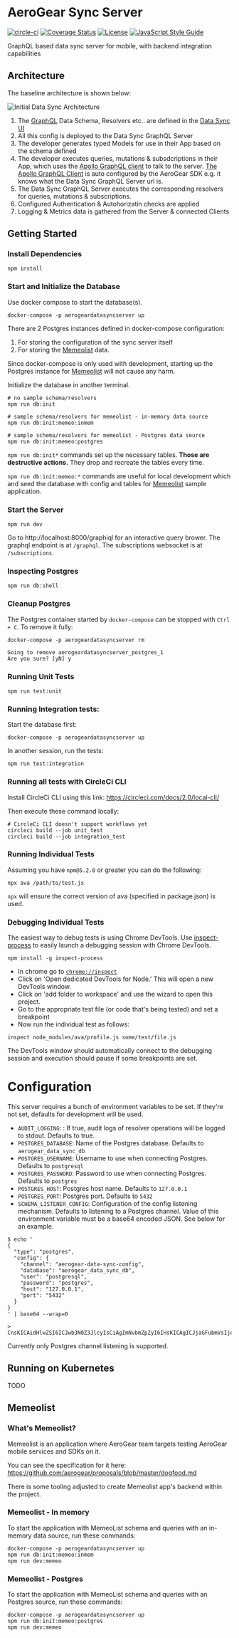 # AeroGear Sync Server

[![circle-ci](https://img.shields.io/circleci/project/github/aerogear/data-sync-server/master.svg)](https://circleci.com/gh/aerogear/data-sync-server)
[![Coverage Status](https://coveralls.io/repos/github/aerogear/data-sync-server/badge.svg)](https://coveralls.io/github/aerogear/data-sync-server)
[![License](https://img.shields.io/:license-Apache2-blue.svg)](http://www.apache.org/licenses/LICENSE-2.0)
[![JavaScript Style Guide](https://img.shields.io/badge/code_style-standard-brightgreen.svg)](https://standardjs.com)

GraphQL based data sync server for mobile, with backend integration capabilities

## Architecture

The baseline architecture is shown below:

![Initial Data Sync Architecture](./initial_architecture_flow.png)

1. The [GraphQL](http://graphql.github.io/) Data Schema, Resolvers etc.. are defined in the [Data Sync UI](https://github.com/aerogear/data-sync-ui)
1. All this config is deployed to the Data Sync GraphQL Server
1. The developer generates typed Models for use in their App based on the schema defined
1. The developer executes queries, mutations & subsdcriptions in their App, which uses the [Apollo GraphQL client](https://www.apollographql.com/client/) to talk to the server. [The Apollo GraphQL Client](https://www.apollographql.com/client/) is auto configured by the AeroGear SDK e.g. it knows what the Data Sync GraphQL Server url is.
1. The Data Sync GraphQL Server executes the corresponding resolvers for queries, mutations & subscriptions.
1. Configured Authentication & Autohorizatin checks are applied
1. Logging & Metrics data is gathered from the Server & connected Clients

## Getting Started

### Install Dependencies

```
npm install
```

### Start and Initialize the Database

Use docker compose to start the database(s).

```
docker-compose -p aerogeardatasyncserver up
```

There are 2 Postgres instances defined in docker-compose configuration:
1. For storing the configuration of the sync server itself
2. For storing the [Memeolist](#whats-memeolist) data.

Since docker-compose is only used with development, starting up the Postgres instance for [Memeolist](#whats-memeolist)
will not cause any harm. 

Initialize the database in another terminal.

```
# no sample schema/resolvers
npm run db:init

# sample schema/resolvers for memeolist - in-memory data source
npm run db:init:memeo:inmem

# sample schema/resolvers for memeolist - Postgres data source
npm run db:init:memeo:postgres
```

`npm run db:init*` commands set up the necessary tables.  **Those are destructive actions.** 
They drop and recreate the tables every time.

`npm run db:init:memeo:*` commands are useful for local development which and seed the database with config and tables
for [Memeolist](#whats-memeolist) sample application. 

### Start the Server

```
npm run dev
```

Go to http://localhost:8000/graphiql for an interactive query brower.
The graphql endpoint is at `/graphql`.
The subscriptions websocket is at `/subscriptions`.

### Inspecting Postgres

```
npm run db:shell
```

### Cleanup Postgres

The Postgres container started by `docker-compose` can be stopped with `Ctrl + C`. To remove it fully:

```
docker-compose -p aerogeardatasyncserver rm

Going to remove aerogeardatasyncserver_postgres_1
Are you sure? [yN] y
```

### Running Unit Tests

```
npm run test:unit
```

### Running Integration tests:

Start the database first:
```
docker-compose -p aerogeardatasyncserver up
```

In another session, run the tests:
```
npm run test:integration
```

### Running all tests with CircleCi CLI

Install CircleCi CLI using this link: https://circleci.com/docs/2.0/local-cli/

Then execute these command locally:

```
# CircleCi CLI doesn't support workflows yet
circleci build --job unit_test
circleci build --job integration_test
```

### Running Individual Tests

Assuming you have `npm@5.2.0` or greater you can do the following:

```
npx ava /path/to/test.js
```

`npx` will ensure the correct version of ava (specified in package.json) is used.

### Debugging Individual Tests

The easiest way to debug tests is using Chrome DevTools. Use [inspect-process](https://npm.im/inspect-process) to easily launch a debugging session with Chrome DevTools.

```
npm install -g inspect-process
```

* In chrome go to [`chrome://inspect`](chrome://inspect/)
* Click on 'Open dedicated DevTools for Node.' This will open a new DevTools window.
* Click on 'add folder to workspace' and use the wizard to open this project.
* Go to the appropriate test file (or code that's being tested) and set a breakpoint
* Now run the individual test as follows:

```
inspect node_modules/ava/profile.js some/test/file.js
```

The DevTools window should automatically connect to the debugging session and execution should pause if some breakpoints are set.

# Configuration

This server requires a bunch of environment variables to be set. If they're not set, defaults for development will be used.

* `AUDIT_LOGGING`:   : If true, audit logs of resolver operations will be logged to stdout. Defaults to true.
* `POSTGRES_DATABASE`: Name of the Postgres database. Defaults to `aerogear_data_sync_db`
* `POSTGRES_USERNAME`: Username to use when connecting Postgres. Defaults to `postgresql`
* `POSTGRES_PASSWORD`: Password to use when connecting Postgres. Defaults to `postgres`
* `POSTGRES_HOST`: Postgres host name. Defaults to `127.0.0.1`
* `POSTGRES_PORT`: Postgres port. Defaults to `5432`
* `SCHEMA_LISTENER_CONFIG`: Configuration of the config listening mechanism. Defaults to listening to a Postgres channel.
   Value of this environment variable must be a base64 encoded JSON. See below for an example.
 
```
$ echo '
{
  "type": "postgres",
  "config": {
    "channel": "aerogear-data-sync-config",
    "database": "aerogear_data_sync_db",
    "user": "postgresql",
    "password": "postgres",
    "host": "127.0.0.1",
    "port": "5432" 
  } 
}
' | base64 --wrap=0

> CnsKICAidHlwZSI6ICJwb3N0Z3JlcyIsCiAgImNvbmZpZyI6IHsKICAgICJjaGFubmVsIjogImFlcm9nZWFyLWRhdGEtc3luYy1jb25maWciLAogICAgImRhdGFiYXNlIjogImFlcm9nZWFyX2RhdGFfc3luY19kYiIsCiAgICAidXNlcm5hbWUiOiAicG9zdGdyZXNxbCIsCiAgICAicGFzc3dvcmQiOiAicG9zdGdyZXMiLAogICAgImhvc3QiOiAiMTI3LjAuMC4xIiwKICAgICJwb3J0IjogIjU0MzIiIAogIH0gCn0KCg==
```
Currently only Postgres channel listening is supported.


## Running on Kubernetes

TODO

## Memeolist

### What's Memeolist?

Memeolist is an application where AeroGear team targets testing AeroGear mobile services and SDKs on it.

You can see the specification for it here: https://github.com/aerogear/proposals/blob/master/dogfood.md 

There is some tooling adjusted to create Memeolist app's backend within the project.

### Memeolist - In memory 

To start the application with MemeoList schema and queries with an in-memory data source, run these commands:
```
docker-compose -p aerogeardatasyncserver up
npm run db:init:memeo:inmem
npm run dev:memeo
```

### Memeolist - Postgres 

To start the application with MemeoList schema and queries with an Postgres source, run these commands:
```
docker-compose -p aerogeardatasyncserver up
npm run db:init:memeo:postgres
npm run dev:memeo
``` 